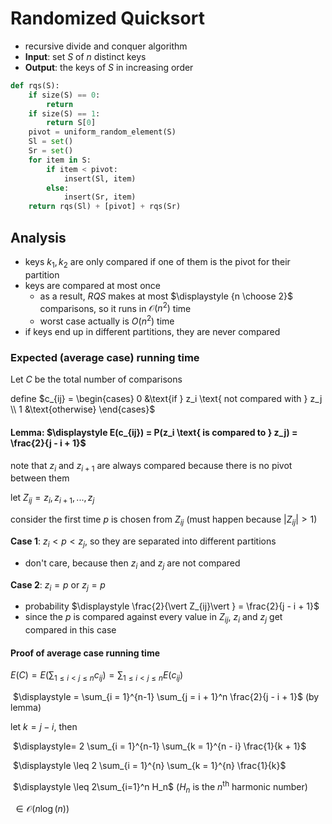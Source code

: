 

# Randomized Quicksort

- recursive divide and conquer algorithm
- **Input**: set $S$ of $n$ distinct keys
- **Output**: the keys of $S$ in increasing order

```python
def rqs(S):
    if size(S) == 0:
        return
    if size(S) == 1:
        return S[0]
    pivot = uniform_random_element(S)
    Sl = set()
    Sr = set()
    for item in S:
        if item < pivot:
            insert(Sl, item)
        else:
            insert(Sr, item)
    return rqs(Sl) + [pivot] + rqs(Sr)
```

## Analysis

- keys $k_1, k_2$ are only compared if one of them is the pivot for their partition
- keys are compared at most once
  - as a result, $RQS$ makes at most $\displaystyle {n \choose 2}$ comparisons, so it runs in $\mathcal O(n^2)$ time
  - worst case actually is $O(n^2)$ time
- if keys end up in different partitions, they are never compared

### Expected (average case) running time

Let $C$ be the total number of comparisons

define $c_{ij} = \begin{cases} 0 &\text{if } z_i \text{ not compared with } z_j \\ 1 &\text{otherwise} \end{cases}$

#### Lemma: $\displaystyle E(c_{ij}) = P(z_i \text{ is compared to } z_j) = \frac{2}{j - i + 1}$

note that $z_i$ and $z_{i+1}$ are always compared because there is no pivot between them

let $Z_{ij} = z_i, z_{i+1}, ..., z_{j}$

consider the first time $p$ is chosen from $Z_{ij}$ (must happen because $\vert Z_{ij}\vert  > 1$)

**Case 1**: $z_i < p < z_j$, so they are separated into different partitions

- don't care, because then $z_i$ and $z_j$ are not compared

**Case 2**: $z_i = p$ or $z_j = p$

- probability $\displaystyle \frac{2}{\vert Z_{ij}\vert } = \frac{2}{j - i + 1}$
- since the $p$ is compared against every value in $Z_{ij}$, $z_i$ and $z_j$ get compared in this case

#### Proof of average case running time

$\displaystyle E(C) = E \left( \sum_{1 \leq i < j \leq n} c_{ij} \right) = \sum_{1 \leq i < j \leq n} E(c_{ij})$

​		$\displaystyle = \sum_{i = 1}^{n-1} \sum_{j = i + 1}^n \frac{2}{j - i + 1}$ (by lemma)

let $k = j - i$, then

​		$\displaystyle= 2 \sum_{i = 1}^{n-1} \sum_{k = 1}^{n - i} \frac{1}{k + 1}$

​		$\displaystyle \leq 2 \sum_{i = 1}^{n} \sum_{k = 1}^{n} \frac{1}{k}$

​		$\displaystyle \leq 2\sum_{i=1}^n H_n$ ($H_n$ is the $n^\text{th}$ harmonic number)

​		$\in \mathcal O(n \log(n))$

